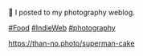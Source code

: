 🤖 I posted to my photography weblog.

[\#<span>Food</span>](https://social.lol/tags/Food) [\#<span>IndieWeb</span>](https://social.lol/tags/IndieWeb) [\#<span>photography</span>](https://social.lol/tags/photography)

[<span class="invisible">https://</span><span class="">than-no.photo/superman-cake</span><span class="invisible"></span>](https://than-no.photo/superman-cake)